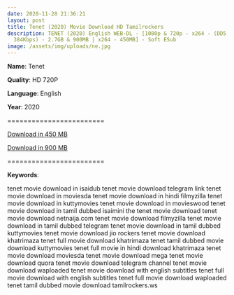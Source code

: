 ```yaml
---
date: 2020-11-28 21:36:21
layout: post
title: Tenet (2020) Movie Download HD Tamilrockers
description: TENET (2020) English WEB-DL - [1080p & 720p - x264 - (DD5.1 -
  384Kbps) - 2.7GB & 900MB | x264 - 450MB] - Soft ESub
image: /assets/img/uploads/ne.jpg
---
```

**Name**: Tenet

**Quality**: HD 720P

**Language**: English

**Year**: 2020

\========================

[Download in 450 MB](https://drive.unblocked.workers.dev/Tenet/(%2520Telegram%2520%40isaiminidownload%2520)%2520-%2520Tenet%2520(2020)%2520English%2520HDRip%2520-%2520x264%2520-%2520MP3%2520-%2520450MB%2520-%2520ESub.mkv?rootId=0AHzkXsroNfDlUk9PVA)

[](https://drive.unblocked.workers.dev/Tenet/(%2520Telegram%2520%40isaiminidownload%2520)%2520-%2520Tenet%2520(2020)%2520English%2520HDRip%2520-%2520x264%2520-%2520MP3%2520-%2520450MB%2520-%2520ESub.mkv?rootId=0AHzkXsroNfDlUk9PVA)[Download in 900 MB](https://drive.unblocked.workers.dev/Tenet/(%2520Telegram%2520%40isaiminidownload%2520)%2520-%2520Tenet%2520(2020)%2520English%2520HDRip%2520-%2520720p%2520-%2520x264%2520-%2520AAC%2520-%2520900MB%2520-%2520ESub.mkv?rootId=0AHzkXsroNfDlUk9PVA)

\========================



**Keywords**:

tenet movie download in isaidub
tenet movie download telegram link
tenet movie download in moviesda
tenet movie download in hindi filmyzilla
tenet movie download in kuttymovies
tenet movie download in movieswood
tenet movie download in tamil dubbed isaimini
the tenet movie download
tenet movie download netnaija.com
tenet movie download filmyzilla
tenet movie download in tamil dubbed telegram
tenet movie download in tamil dubbed kuttymovies
tenet movie download jio rockers
tenet movie download khatrimaza
tenet full movie download khatrimaza
tenet tamil dubbed movie download kuttymovies
tenet full movie in hindi download khatrimaza
tenet movie download moviesda
tenet movie download mega
tenet movie download quora
tenet movie download telegram channel
tenet movie download waploaded
tenet movie download with english subtitles
tenet full movie download with english subtitles
tenet full movie download waploaded
tenet tamil dubbed movie download tamilrockers.ws